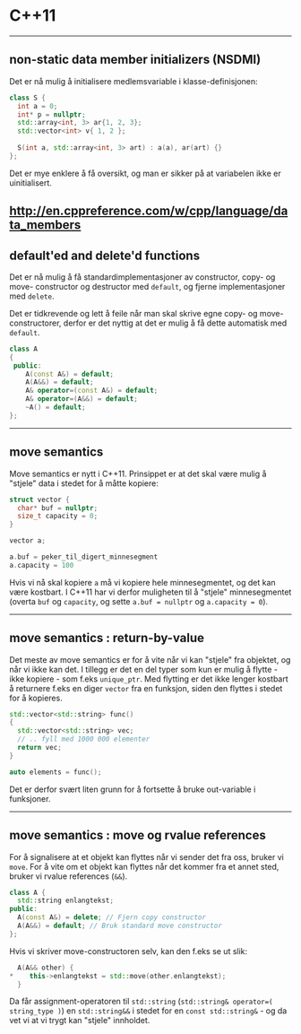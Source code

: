 # C++11
---

## non-static data member initializers (NSDMI)

Det er nå mulig å initialisere medlemsvariable i klasse-definisjonen:

```cpp
class S { 
  int a = 0;
  int* p = nullptr;
  std::array<int, 3> ar{1, 2, 3};
  std::vector<int> v{ 1, 2 };
  
  S(int a, std::array<int, 3> art) : a(a), ar(art) {}
};
```

Det er mye enklere å få oversikt, og man er sikker på at variabelen ikke er uinitialisert.

http://en.cppreference.com/w/cpp/language/data_members
---

## default'ed and delete'd functions

Det er nå mulig å få standardimplementasjoner av constructor, copy- og move- constructor og destructor med `default`, og fjerne implementasjoner med `delete`.

Det er tidkrevende og lett å feile når man skal skrive egne copy- og move- constructorer, derfor er det nyttig at det er mulig å få dette automatisk med `default`.

```cpp
class A
{
 public:
    A(const A&) = default;
    A(A&&) = default;
    A& operator=(const A&) = default;
    A& operator=(A&&) = default;
    ~A() = default;
};
```
---

## move semantics

Move semantics er nytt i C++11. Prinsippet er at det skal være mulig å "stjele" data i stedet for å måtte kopiere:

```cpp
struct vector {
  char* buf = nullptr;
  size_t capacity = 0;
}

vector a;

a.buf = peker_til_digert_minnesegment
a.capacity = 100
```

Hvis vi nå skal kopiere `a` må vi kopiere hele minnesegmentet, og det kan være kostbart. I C++11 har vi derfor muligheten til å "stjele" minnesegmentet (overta `buf` og `capacity`, og sette `a.buf = nullptr` og `a.capacity = 0`).

---

## move semantics : return-by-value

Det meste av move semantics er for å vite når vi kan "stjele" fra objektet, og når vi ikke kan det. I tillegg er det en del typer som kun er mulig å flytte - ikke kopiere - som f.eks `unique_ptr`. Med flytting er det ikke lenger kostbart å returnere f.eks en diger `vector` fra en funksjon, siden den flyttes i stedet for å kopieres.

```cpp
std::vector<std::string> func()
{
  std::vector<std::string> vec;
  // .. fyll med 1000 000 elementer
  return vec;
}

auto elements = func();
```

Det er derfor svært liten grunn for å fortsette å bruke out-variable i funksjoner.

---

## move semantics : move og rvalue references

For å signalisere at et objekt kan flyttes når vi sender det fra oss, bruker vi `move`. For å vite om et objekt kan flyttes når det kommer fra et annet sted, bruker vi rvalue references (`&&`). 
```cpp
class A {
  std::string enlangtekst;
public:
  A(const A&) = delete; // Fjern copy constructor
  A(A&&) = default; // Bruk standard move constructor
};
```

Hvis vi skriver move-constructoren selv, kan den f.eks se ut slik: 
```cpp
  A(A&& other) {
*    this->enlangtekst = std::move(other.enlangtekst);
  }
```
Da får assignment-operatoren til `std::string` (`std::string& operator=( string_type )`) en `std::string&&` i stedet for en `const std::string&` - og da vet vi at vi trygt kan "stjele" innholdet.
